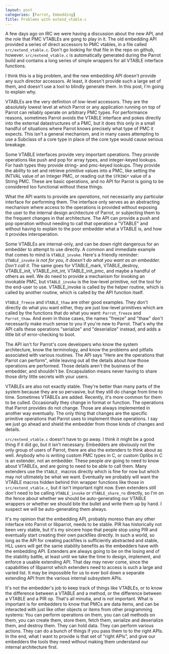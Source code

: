 ```yaml
---
layout: post
categories: [Parrot, Embedding]
Title: Problems with extend_vtable.c
---
```


A few days ago on IRC we were having a discussion about the new API, and the
role that PMC VTABLEs are gong to play in it. The old embedding API provided
a series of direct accessors to PMC vtables, in a file called
`src/extend_vtable.c`. Don't go looking for that file in the repo on github,
however. `src/extend_vtable.c` is automatically generated during the Parrot
build and contains a long series of simple wrappers for all VTABLE interface
functions.

I think this is a big problem, and the new embedding API doesn't provide any
such director accessors. At least, it doesn't provide such a large set of
them, and doesn't use a tool to blindly generate them. In this post, I'm going
to explain why.

VTABLEs are the very definition of low-level accessors. They are the
absolutely lowest level at which Parrot or any application running on top of
Parrot can reliably operate on arbitrary PMC types. For performance reasons,
sometimes Parrot avoids the VTABLE interface and pokes directly into the
external datastructures of a PMC, but it does this only in a small handful of
situations where Parrot knows precisely what type of PMC it expects. This
isn't a general mechanism, and in many cases attempting to use a Subclass of a
core type in place of the core type would cause serious breakage.

Some VTABLE interfaces provide very important operations. They provide
operations like push and pop for array types, and integer-keyed lookups. For
hash types they provide string- and pmc-keyed lookups. They provide the
ability to set and retrieve primitive values into a PMC, like setting the
INTVAL value of an Integer PMC, or reading out the `STRING*` value of a String
PMC. These are basic operations, and no API for Parrot is going to be
considered too functional without these things.

What the API wants to provide are *operations*, not necessarily any particular
interface for performing them. The interface only serves as an abstracting
mechanism where access to the operations is provided without exposing the user
to the internal design architecture of Parrot, or subjecting them to the
frequent changes in that architecture. The API can provide a push and pop
operation without needing to call that operation a "VTABLE" and without having
to explain to the poor embedder what a VTABLE is, and how it provides
interoperation.

Some VTABLEs are internal-only, and can be down right dangerous for an
embedder to attempt to use directly. A common and immediate example that comes
to mind is `VTABLE_invoke`. Here's a friendly reminder: *`VTABLE_invoke` is
not for you, it doesn't do what you want as an embedder. Don't call it*. The
same goes for VTABLE_mark, VTABLE_destroy, VTABLE_init, VTABLE_init_int,
VTABLE_init_pmc, and maybe a handful of others as well. We do need to provide
a mechanism for invoking an invokable PMC, but `VTABLE_invoke` is the
low-level primitive, not the tool for the end-user to use. VTABLE_invoke is
called by the helper routine, which is called by another routine, which is
called by the API function itself.

`VTABLE_freeze` and `VTABLE_thaw` are other good examples. They don't directly
do what you want either, they are just low-level primitives which are called
by the functions that do what you want: `Parrot_freeze` and `Parrot_thaw`. And
even in those cases, the names "freeze" and "thaw" don't necessarily make much
sense to you if you're new to Parrot. That's why the API calls these
operations "serialize" and "deserialize" instead, and adds a little bit of
error-checking to boot.

The API isn't for Parrot's core developers who know the system architecture,
know the terminology, and know the problems and pitfalls associated with
various routines. The API says "Here are the operations that Parrot can
perform", while leaving out all the details about *how* those operations are
performed. Those details aren't the business of the embedder, and shouldn't
be. Encapsulation means never having to share those dirty little secrets with
your users.

VTABLEs are also not exactly stable. They're better than many parts of the
system because they are so pervasive, but they still do change from time to
time. Sometimes VTABLEs are added. Recently, it's more common for them to be
culled. Occasionally they change in format or function. The operations that
Parrot provides do not change. Those are always implemented in another way
eventually. The only thing that changes are the specific primitive operations
that Parrot uses to implement those operations. I say we just go ahead and
shield the embedder from those kinds of changes and details.

`src/extend_vtable.c` doesn't have to go away. I think it might be a good
thing if it did go, but it isn't necessary. Embedders are obviously not the
only group of users of Parrot, there are also the extenders to think about as
well. Anybody who is writing custom PMC types in C, or custom Oplibs in C is
an extender, not an embedder. These people *are* going to need to know about
VTABLEs, and are going to need to be able to call them. Many extenders use the
`VTABLE_` macros directly which is fine for now but which may not ultimately
be what we want. Eventually we probably will want the VTABLE macros hidden
behind thin wrapper functions like those in `src/extend_vtable.c`, but it
isn't important right now. Even extenders still don't need to be calling
`VTABLE_invoke` or `VTABLE_share_ro` directly, so I'm on the fence about
whether we should be auto-generating our VTABLE wrappers or whether we should
bite the bullet and write them up by hand. I suspect we will be
auto-generating them always.

It's my opinion that the embedding API, probably moreso than any other
interface into Parrot or libparrot, needs to be stable. PIR has historically
not been very stable, but it's my sincere hope that people stop using PIR and
eventually start creating their own packfiles directly. In such a world, so
long as the API for creating packfiles is sufficiently abstracted and stable,
HLL users will get the same stability benefits as the embedders have with the
embedding API. Extenders are always going to be on the losing end of the
stability battle, at least until we take the time to design, implement, and
enforce a usable extending API. That day may never come, since the
capabilities of libparrot which extenders need to access is such a large and
varied list. It may be impossible for us to ever boil down a separate
extending API from the various internal subsystem APIs.

It's not the embedder's job to keep track of things like VTABLEs, or to know
the difference between a VTABLE and a method, or the difference between a
VTABLE and a PIR op. That's all minutia, and is not important. What is
important is for embedders to know that PMCs are data items, and can be
interacted with just like other objects or items from other programming
systems: You can perform operations on them, you can call methods on them,
you can create them, store them, fetch them, serialize and deserialize them,
and destroy them. They can hold data. They can perform various actions. They
can do a bunch of things if you pass them to to the right APIs. In the end,
what I want to provide is that set of "right APIs", and give our embedders the
tools they need without making them understand our internal architecture
first.
